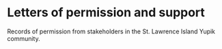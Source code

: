 # Letters of permission and support

Records of permission from stakeholders in the St. Lawrence Island Yupik community.
